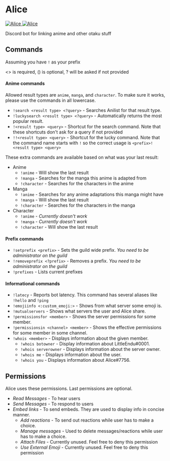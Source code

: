 # Alice
<a href="https://discordbots.org/bot/354974625593032704" >
  <img src="https://discordbots.org/api/widget/servers/354974625593032704.svg?noavatar=true" alt="Alice" />
</a>
<a href="https://discordbots.org/bot/354974625593032704" >
  <img src="https://discordbots.org/api/widget/lib/354974625593032704.svg?noavatar=true" alt="Alice" />
</a>

Discord bot for linking anime and other otaku stuff

## Commands
Assuming you have ``!`` as your prefix

<> is required, () is optional, ? will be asked if not provided


#### Anime commands

Allowed result types are ``anime``, ``manga``, and ``character``.
To make sure it works, please use the commands in all lowercase.

* ``!search <result type> <?query>`` - Searches Anilist for that result type.
* ``!luckysearch <result type> <?query>`` - Automatically returns the most popular result.
* ``!<result type> <query>`` - Shortcut for the search command. Note that these shortcuts don't ask for a query if not provided
* ``!!<result type> <query>`` - Shortcut for the lucky command. Note that the command name starts with ``!`` so the correct usage is ``<prefix>!<result type> <query>``

These extra commands are available based on what was your last result:
* Anime
  * ``!anime`` - Will show the last result
  * ``!manga`` - Searches for the manga this anime is adapted from
  * ``!character`` - Searches for the characters in the anime
* Manga
  * ``!anime`` - Searches for any anime adaptations this manga might have
  * ``!manga`` - Will show the last result
  * ``!character`` - Searches for the characters in the manga
* Character
  * ``!anime`` - *Currently doesn't work*
  * ``!manga`` - *Currently doesn't work*
  * ``!character`` - Will show the last result

#### Prefix commands
* ``!setprefix <prefix>`` - Sets the guild wide prefix. *You need to be administrator on the guild*
* ``!removeprefix <?prefix>`` - Removes a prefix. *You need to be administrator on the guild*
* ``!prefixes`` - Lists current prefixes

#### Informational commands
* ``!latecy`` - Reports bot latency. This command has several aliases like ``!hello`` and ``!ping``
* ``!emojiinfo <:custom_emoji:>`` - Shows from what server some emoji is.
* ``!mutualservers`` - Shows what servers the user and Alice share.
* ``!permissionsfor <member>`` - Shows the server permissions for some member.
* ``!permissionsin <channel> <member>`` - Shows the effective permissions for some member in some channel.
* ``!whois <member>`` - Displays information about the given member.
  * ``!whois botowner`` - Display information about LittleEndu#0001.
  * ``!whois serverowner`` - Displays information about the server owner.
  * ``!whois me`` - Displays information about the user.
  * ``!whois you`` - Displays information about Alice#7756.
  
 ## Permissions
 Alice uses these permissions. Last permissions are optional.
 
 * *Read Messages* - To hear users
 * *Send Messages* - To respond to users
 * *Embed links* - To send embeds. They are used to display info in concise manner.
    * *Add reactions* - To send out reactions while user has to make a choice.
    * *Manage messages* - Used to delete messages/reactions while user has to make a choice.
    * *Attach Files* - Currently unused. Feel free to deny this permission
    * *Use External Emoji* - Currently unused. Feel free to deny this permission
